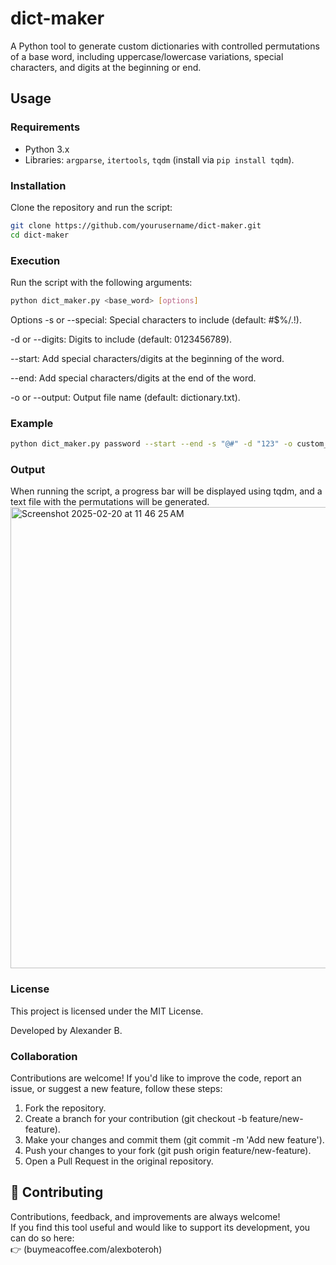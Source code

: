 # dict-maker

A Python tool to generate custom dictionaries with controlled permutations of a base word, including uppercase/lowercase variations, special characters, and digits at the beginning or end.

## Usage

### Requirements
- Python 3.x
- Libraries: `argparse`, `itertools`, `tqdm` (install via `pip install tqdm`).

### Installation
Clone the repository and run the script:
```bash
git clone https://github.com/yourusername/dict-maker.git
cd dict-maker
```
### Execution
Run the script with the following arguments:

```bash
python dict_maker.py <base_word> [options]
```
Options
-s or --special: Special characters to include (default: #$%/.!).

-d or --digits: Digits to include (default: 0123456789).

--start: Add special characters/digits at the beginning of the word.

--end: Add special characters/digits at the end of the word.

-o or --output: Output file name (default: dictionary.txt).

### Example
```bash
python dict_maker.py password --start --end -s "@#" -d "123" -o custom_dict.txt
```
### Output
When running the script, a progress bar will be displayed using tqdm, and a text file with the permutations will be generated.
<img width="738" alt="Screenshot 2025-02-20 at 11 46 25 AM" src="https://github.com/user-attachments/assets/fb45fe52-6cde-4188-8517-a9364724abfe" />

### License
This project is licensed under the MIT License.

Developed by Alexander B.

### Collaboration
Contributions are welcome! If you'd like to improve the code, report an issue, or suggest a new feature, follow these steps:

1. Fork the repository.
2. Create a branch for your contribution (git checkout -b feature/new-feature).
3. Make your changes and commit them (git commit -m 'Add new feature').
4. Push your changes to your fork (git push origin feature/new-feature).
5. Open a Pull Request in the original repository.

## 🤝 Contributing
Contributions, feedback, and improvements are always welcome!  
If you find this tool useful and would like to support its development, you can do so here:  
👉 (buymeacoffee.com/alexboteroh)






